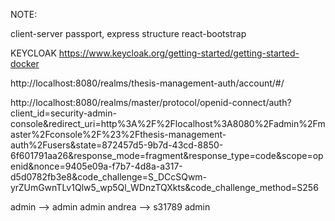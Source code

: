 NOTE:

client-server
passport, express
structure
react-bootstrap


KEYCLOAK
https://www.keycloak.org/getting-started/getting-started-docker

http://localhost:8080/realms/thesis-management-auth/account/#/

http://localhost:8080/realms/master/protocol/openid-connect/auth?client_id=security-admin-console&redirect_uri=http%3A%2F%2Flocalhost%3A8080%2Fadmin%2Fmaster%2Fconsole%2F%23%2Fthesis-management-auth%2Fusers&state=872457d5-9b7d-43cd-8850-6f601791aa26&response_mode=fragment&response_type=code&scope=openid&nonce=9405e09a-f7b7-4d8a-a317-d5d0782fb3e8&code_challenge=S_DCcSQwm-yrZUmGwnTLv1Qlw5_wp5Ql_WDnzTQXkts&code_challenge_method=S256

admin --> admin admin
andrea --> s31789 admin